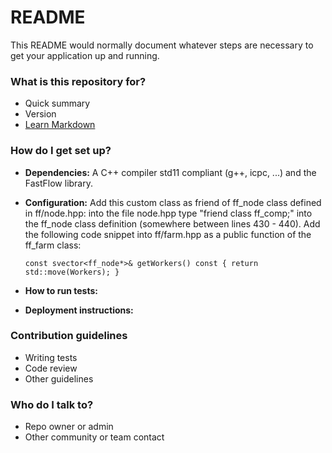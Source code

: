 # README #

This README would normally document whatever steps are necessary to get your application up and running.

### What is this repository for? ###

* Quick summary
* Version
* [Learn Markdown](https://bitbucket.org/tutorials/markdowndemo)

### How do I get set up? ###

* **Dependencies:** A C++ compiler std11 compliant (g++, icpc, ...) and the FastFlow library.
* **Configuration:** 
  Add this custom class as friend of ff_node class defined in ff/node.hpp: into the file node.hpp type "friend class ff_comp;" into the ff_node class definition (somewhere between lines 430 - 440).
  Add the following code snippet into ff/farm.hpp as a public function of the ff_farm class:
    
      const svector<ff_node*>& getWorkers() const { return std::move(Workers); }
    
* **How to run tests:**
* **Deployment instructions:**

### Contribution guidelines ###

* Writing tests
* Code review
* Other guidelines

### Who do I talk to? ###

* Repo owner or admin
* Other community or team contact

